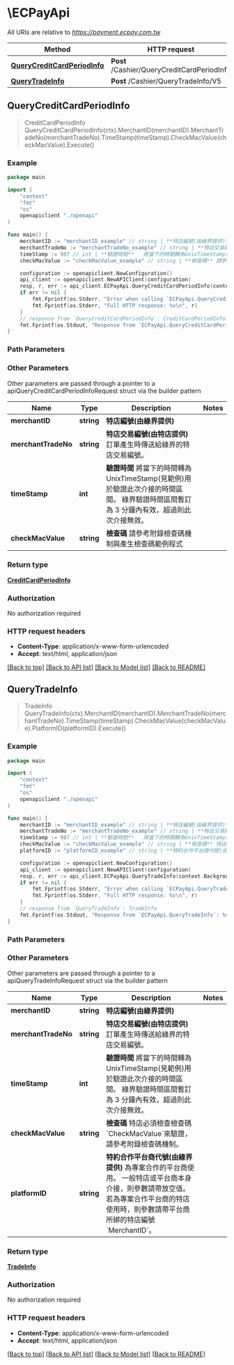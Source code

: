 # \ECPayApi

All URIs are relative to *https://payment.ecpay.com.tw*

Method | HTTP request | Description
------------- | ------------- | -------------
[**QueryCreditCardPeriodInfo**](ECPayApi.md#QueryCreditCardPeriodInfo) | **Post** /Cashier/QueryCreditCardPeriodInfo | 
[**QueryTradeInfo**](ECPayApi.md#QueryTradeInfo) | **Post** /Cashier/QueryTradeInfo/V5 | 



## QueryCreditCardPeriodInfo

> CreditCardPeriodInfo QueryCreditCardPeriodInfo(ctx).MerchantID(merchantID).MerchantTradeNo(merchantTradeNo).TimeStamp(timeStamp).CheckMacValue(checkMacValue).Execute()





### Example

```go
package main

import (
    "context"
    "fmt"
    "os"
    openapiclient "./openapi"
)

func main() {
    merchantID := "merchantID_example" // string | **特店編號(由綠界提供)** 
    merchantTradeNo := "merchantTradeNo_example" // string | **特店交易編號(由特店提供)** 訂單產生時傳送給綠界的特店交易編號。 
    timeStamp := 987 // int | **驗證時間**   將當下的時間轉為UnixTimeStamp(見範例)用於驗證此次介接的時間區間。   綠界驗證時間區間暫訂為 3 分鐘內有效，超過則此次介接無效。   
    checkMacValue := "checkMacValue_example" // string | **檢查碼** 請參考附錄檢查碼機制與產生檢查碼範例程式 

    configuration := openapiclient.NewConfiguration()
    api_client := openapiclient.NewAPIClient(configuration)
    resp, r, err := api_client.ECPayApi.QueryCreditCardPeriodInfo(context.Background(), merchantID, merchantTradeNo, timeStamp, checkMacValue).Execute()
    if err != nil {
        fmt.Fprintf(os.Stderr, "Error when calling `ECPayApi.QueryCreditCardPeriodInfo``: %v\n", err)
        fmt.Fprintf(os.Stderr, "Full HTTP response: %v\n", r)
    }
    // response from `QueryCreditCardPeriodInfo`: CreditCardPeriodInfo
    fmt.Fprintf(os.Stdout, "Response from `ECPayApi.QueryCreditCardPeriodInfo`: %v\n", resp)
}
```

### Path Parameters



### Other Parameters

Other parameters are passed through a pointer to a apiQueryCreditCardPeriodInfoRequest struct via the builder pattern


Name | Type | Description  | Notes
------------- | ------------- | ------------- | -------------
 **merchantID** | **string** | **特店編號(由綠界提供)**  | 
 **merchantTradeNo** | **string** | **特店交易編號(由特店提供)** 訂單產生時傳送給綠界的特店交易編號。  | 
 **timeStamp** | **int** | **驗證時間**   將當下的時間轉為UnixTimeStamp(見範例)用於驗證此次介接的時間區間。   綠界驗證時間區間暫訂為 3 分鐘內有效，超過則此次介接無效。    | 
 **checkMacValue** | **string** | **檢查碼** 請參考附錄檢查碼機制與產生檢查碼範例程式  | 

### Return type

[**CreditCardPeriodInfo**](CreditCardPeriodInfo.md)

### Authorization

No authorization required

### HTTP request headers

- **Content-Type**: application/x-www-form-urlencoded
- **Accept**: text/html, application/json

[[Back to top]](#) [[Back to API list]](../README.md#documentation-for-api-endpoints)
[[Back to Model list]](../README.md#documentation-for-models)
[[Back to README]](../README.md)


## QueryTradeInfo

> TradeInfo QueryTradeInfo(ctx).MerchantID(merchantID).MerchantTradeNo(merchantTradeNo).TimeStamp(timeStamp).CheckMacValue(checkMacValue).PlatformID(platformID).Execute()





### Example

```go
package main

import (
    "context"
    "fmt"
    "os"
    openapiclient "./openapi"
)

func main() {
    merchantID := "merchantID_example" // string | **特店編號(由綠界提供)** 
    merchantTradeNo := "merchantTradeNo_example" // string | **特店交易編號(由特店提供)** 訂單產生時傳送給綠界的特店交易編號。 
    timeStamp := 987 // int | **驗證時間**   將當下的時間轉為UnixTimeStamp(見範例)用於驗證此次介接的時間區間。   綠界驗證時間區間暫訂為 3 分鐘內有效，超過則此次介接無效。  
    checkMacValue := "checkMacValue_example" // string | **檢查碼** 特店必須檢查檢查碼`CheckMacValue`來驗證，請參考附錄檢查碼機制。 
    platformID := "platformID_example" // string | **特約合作平台商代號(由綠界提供)**   為專案合作的平台商使用。   一般特店或平台商本身介接，則參數請帶放空值。   若為專案合作平台商的特店使用時，則參數請帶平台商所綁的特店編號 `MerchantID`。    (optional)

    configuration := openapiclient.NewConfiguration()
    api_client := openapiclient.NewAPIClient(configuration)
    resp, r, err := api_client.ECPayApi.QueryTradeInfo(context.Background(), merchantID, merchantTradeNo, timeStamp, checkMacValue).PlatformID(platformID).Execute()
    if err != nil {
        fmt.Fprintf(os.Stderr, "Error when calling `ECPayApi.QueryTradeInfo``: %v\n", err)
        fmt.Fprintf(os.Stderr, "Full HTTP response: %v\n", r)
    }
    // response from `QueryTradeInfo`: TradeInfo
    fmt.Fprintf(os.Stdout, "Response from `ECPayApi.QueryTradeInfo`: %v\n", resp)
}
```

### Path Parameters



### Other Parameters

Other parameters are passed through a pointer to a apiQueryTradeInfoRequest struct via the builder pattern


Name | Type | Description  | Notes
------------- | ------------- | ------------- | -------------
 **merchantID** | **string** | **特店編號(由綠界提供)**  | 
 **merchantTradeNo** | **string** | **特店交易編號(由特店提供)** 訂單產生時傳送給綠界的特店交易編號。  | 
 **timeStamp** | **int** | **驗證時間**   將當下的時間轉為UnixTimeStamp(見範例)用於驗證此次介接的時間區間。   綠界驗證時間區間暫訂為 3 分鐘內有效，超過則此次介接無效。   | 
 **checkMacValue** | **string** | **檢查碼** 特店必須檢查檢查碼&#x60;CheckMacValue&#x60;來驗證，請參考附錄檢查碼機制。  | 
 **platformID** | **string** | **特約合作平台商代號(由綠界提供)**   為專案合作的平台商使用。   一般特店或平台商本身介接，則參數請帶放空值。   若為專案合作平台商的特店使用時，則參數請帶平台商所綁的特店編號 &#x60;MerchantID&#x60;。    | 

### Return type

[**TradeInfo**](TradeInfo.md)

### Authorization

No authorization required

### HTTP request headers

- **Content-Type**: application/x-www-form-urlencoded
- **Accept**: text/html, application/json

[[Back to top]](#) [[Back to API list]](../README.md#documentation-for-api-endpoints)
[[Back to Model list]](../README.md#documentation-for-models)
[[Back to README]](../README.md)

